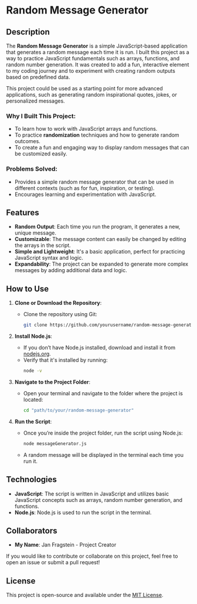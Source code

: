 # Random Message Generator

## Description
The **Random Message Generator** is a simple JavaScript-based application that generates a random message each time it is run. I built this project as a way to practice JavaScript fundamentals such as arrays, functions, and random number generation. It was created to add a fun, interactive element to my coding journey and to experiment with creating random outputs based on predefined data.

This project could be used as a starting point for more advanced applications, such as generating random inspirational quotes, jokes, or personalized messages.

### Why I Built This Project:
- To learn how to work with JavaScript arrays and functions.
- To practice **randomization** techniques and how to generate random outcomes.
- To create a fun and engaging way to display random messages that can be customized easily.

### Problems Solved:
- Provides a simple random message generator that can be used in different contexts (such as for fun, inspiration, or testing).
- Encourages learning and experimentation with JavaScript.
  
## Features
- **Random Output**: Each time you run the program, it generates a new, unique message.
- **Customizable**: The message content can easily be changed by editing the arrays in the script.
- **Simple and Lightweight**: It's a basic application, perfect for practicing JavaScript syntax and logic.
- **Expandability**: The project can be expanded to generate more complex messages by adding additional data and logic.

## How to Use
1. **Clone or Download the Repository**:
   - Clone the repository using Git:
     ```bash
     git clone https://github.com/yourusername/random-message-generator.git
     ```

2. **Install Node.js**:
   - If you don’t have Node.js installed, download and install it from [nodejs.org](https://nodejs.org/).
   - Verify that it's installed by running:
     ```bash
     node -v
     ```

3. **Navigate to the Project Folder**:
   - Open your terminal and navigate to the folder where the project is located:
     ```bash
     cd "path/to/your/random-message-generator"
     ```

4. **Run the Script**:
   - Once you’re inside the project folder, run the script using Node.js:
     ```bash
     node messageGenerator.js
     ```
   - A random message will be displayed in the terminal each time you run it.

## Technologies
- **JavaScript**: The script is written in JavaScript and utilizes basic JavaScript concepts such as arrays, random number generation, and functions.
- **Node.js**: Node.js is used to run the script in the terminal.

## Collaborators
- **My Name**: Jan Fragstein - Project Creator

If you would like to contribute or collaborate on this project, feel free to open an issue or submit a pull request!

## License
This project is open-source and available under the [MIT License](LICENSE).
